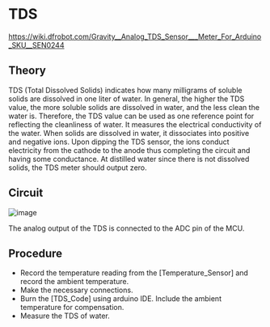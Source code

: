 # TDS

https://wiki.dfrobot.com/Gravity__Analog_TDS_Sensor___Meter_For_Arduino_SKU__SEN0244

## Theory

TDS (Total Dissolved Solids) indicates how many milligrams of soluble solids are dissolved in one liter of water. 
In general, the higher the TDS value, the more soluble solids are dissolved in water, and the less clean the water is. 
Therefore, the TDS value can be used as one reference point for reflecting the cleanliness of water.
It measures the electrical conductivity of the water. When solids are dissolved in water, it dissociates into positive and negative ions.
Upon dipping the TDS sensor, the ions conduct electricity from the cathode to the anode thus completing the circuit and having some conductance. At distilled water since there is not dissolved solids, the TDS meter should output zero.

## Circuit

![image](https://github.com/MaxWadrin/Water_Quality_Prediction_System_using_IOT_and_AI/assets/61119096/c462b873-c375-42f5-a352-7e9cf57d434b)

The analog output of the TDS is connected to the ADC pin of the MCU.

## Procedure

- Record the temperature reading from the [Temperature_Sensor] and record the ambient temperature.
- Make the necessary connections.
- Burn the [TDS_Code] using arduino IDE. Include the ambient temperature for compensation.
- Measure the TDS of water.
